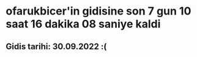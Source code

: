 # ofarukbicer'in gidisine son 7 gun 10 saat 16 dakika 08 saniye kaldi

## Gidis tarihi: 30.09.2022 :(